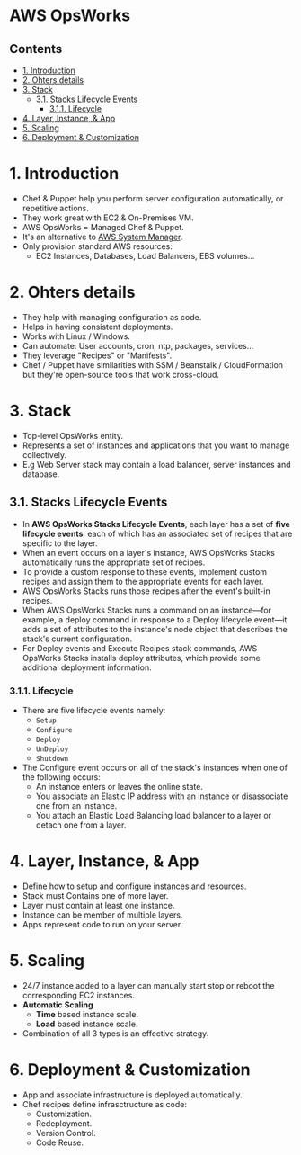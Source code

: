 # AWS OpsWorks<!-- omit in toc -->

## Contents <!-- omit in toc -->

- [1. Introduction](#1-introduction)
- [2. Ohters details](#2-ohters-details)
- [3. Stack](#3-stack)
  - [3.1. Stacks Lifecycle Events](#31-stacks-lifecycle-events)
    - [3.1.1. Lifecycle](#311-lifecycle)
- [4. Layer, Instance, \& App](#4-layer-instance--app)
- [5. Scaling](#5-scaling)
- [6. Deployment \& Customization](#6-deployment--customization)

# 1. Introduction

- Chef & Puppet help you perform server configuration automatically, or repetitive actions.
- They work great with EC2 & On-Premises VM.
- AWS OpsWorks = Managed Chef & Puppet.
- It's an alternative to [AWS System Manager](AWS%20Systems%20Manager.md).
- Only provision standard AWS resources:
  - EC2 Instances, Databases, Load Balancers, EBS volumes...

# 2. Ohters details

- They help with managing configuration as code.
- Helps in having consistent deployments.
- Works with Linux / Windows.
- Can automate: User accounts, cron, ntp, packages, services...
- They leverage "Recipes" or "Manifests".
- Chef / Puppet have similarities with SSM / Beanstalk / CloudFormation but they're open-source tools that work cross-cloud.

# 3. Stack

- Top-level OpsWorks entity.
- Represents a set of instances and applications that you want to manage collectively.
- E.g Web Server stack may contain a load balancer, server instances and database.

## 3.1. Stacks Lifecycle Events

- In **AWS OpsWorks Stacks Lifecycle Events**, each layer has a set of **five lifecycle events**, each of which has an associated set of recipes that are specific to the layer.
- When an event occurs on a layer's instance, AWS OpsWorks Stacks automatically runs the appropriate set of recipes.
- To provide a custom response to these events, implement custom recipes and assign them to the appropriate events for each layer.
- AWS OpsWorks Stacks runs those recipes after the event's built-in recipes.
- When AWS OpsWorks Stacks runs a command on an instance—for example, a deploy command in response to a Deploy lifecycle event—it adds a set of attributes to the instance's node object that describes the stack's current configuration.
- For Deploy events and Execute Recipes stack commands, AWS OpsWorks Stacks installs deploy attributes, which provide some additional deployment information.

### 3.1.1. Lifecycle

- There are five lifecycle events namely:
  - `Setup`
  - `Configure`
  - `Deploy`
  - `UnDeploy`
  - `Shutdown`
- The Configure event occurs on all of the stack's instances when one of the following occurs:
  - An instance enters or leaves the online state.
  - You associate an Elastic IP address with an instance or disassociate one from an instance.
  - You attach an Elastic Load Balancing load balancer to a layer or detach one from a layer.

# 4. Layer, Instance, & App

- Define how to setup and configure instances and resources.
- Stack must Contains one of more layer.
- Layer must contain at least one instance.
- Instance can be member of multiple layers.
- Apps represent code to run on your server.

# 5. Scaling

- 24/7 instance added to a layer can manually start stop or reboot the corresponding EC2 instances.
- **Automatic Scaling**
  - **Time** based instance scale.
  - **Load** based instance scale.
- Combination of all 3 types is an effective strategy.

# 6. Deployment & Customization

- App and associate infrastructure is deployed automatically.
- Chef recipes define infrasctructure as code:
  - Customization.
  - Redeployment.
  - Version Control.
  - Code Reuse.
